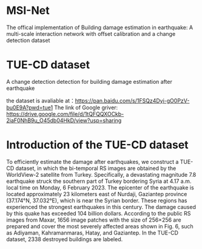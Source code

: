 # MSI-Net
The offical implementation of 
Building damage estimation in earthquake: A multi-scale interaction network with offset calibration and a change detection dataset


# TUE-CD dataset
A change detection detection for building damage estimation after earthquake

the dataset is avaliable at：https://pan.baidu.com/s/1FSQz4Dyi-gO0PzV-bu0E9A?pwd=tue1 
The link of Google griver: https://drive.google.com/file/d/1tQFQQXOCkb-2iaF0NhB9u_O45db04HkD/view?usp=sharing

# Introduction of the TUE-CD dataset
 To efficiently estimate the damage after earthquakes, we construct a TUE-CD dataset, in which the bi-temporal RS images are obtained by the WorldView-2 satellite from Turkey. Specifically, a devastating magnitude 7.8 earthquake struck the southern part of Turkey bordering Syria at 4.17 a.m. local time on Monday, 6 February 2023. The epicenter of the earthquake is located approximately 23 kilometers east of Nurdaji, Gaziantep province (37.174°N, 37.032°E), which is near the Syrian border. These regions has experienced the strongest earthquakes in this century. The damage caused by this quake has exceeded 104 billion dollars. According to the public RS images from Maxar, 1656 image patches with the size of 256×256 are prepared and cover the most severely affected areas shown in Fig. 6, such as Adiyaman, Kahramanmaras, Hatay, and Gaziantep. In the TUE-CD dataset, 2338 destroyed buildings are labeled.
 
